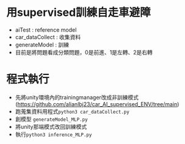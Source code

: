 # 用supervised訓練自走車避障
* aiTest : reference model
* car_dataCollect : 收集資料
* generateModel : 訓練
* 目前是將問題看成分類問題，0是前進、1是左轉、2是右轉
# 程式執行
* 先將unity環境內的trainingmanager改成非訓練模式 (https://github.com/alianlbj23/car_AI_supervised_ENV/tree/main)
* 跑蒐集資料用程式`python3 car_dataCollect.py`
* 創模型 `generateModel_MLP.py`
* 將unity那端模式改回訓練模式
* 執行`python3 inference_MLP.py`
